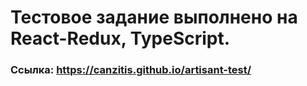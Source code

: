 # Тестовое задание выполнено на React-Redux, TypeScript.
### Ссылка: https://canzitis.github.io/artisant-test/
